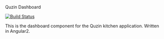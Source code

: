 Quzin Dashboard

[![Build Status](https://travis-ci.org/subdee/quzin-dashboard.svg?branch=master)](https://travis-ci.org/subdee/quzin-dashboard)

This is the dashboard component for the Quzin kitchen application. Written in Angular2.
